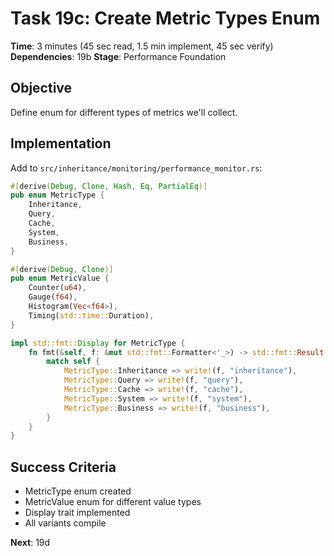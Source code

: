# Task 19c: Create Metric Types Enum
**Time**: 3 minutes (45 sec read, 1.5 min implement, 45 sec verify)
**Dependencies**: 19b
**Stage**: Performance Foundation

## Objective
Define enum for different types of metrics we'll collect.

## Implementation
Add to `src/inheritance/monitoring/performance_monitor.rs`:
```rust
#[derive(Debug, Clone, Hash, Eq, PartialEq)]
pub enum MetricType {
    Inheritance,
    Query,
    Cache,
    System,
    Business,
}

#[derive(Debug, Clone)]
pub enum MetricValue {
    Counter(u64),
    Gauge(f64),
    Histogram(Vec<f64>),
    Timing(std::time::Duration),
}

impl std::fmt::Display for MetricType {
    fn fmt(&self, f: &mut std::fmt::Formatter<'_>) -> std::fmt::Result {
        match self {
            MetricType::Inheritance => write!(f, "inheritance"),
            MetricType::Query => write!(f, "query"),
            MetricType::Cache => write!(f, "cache"),
            MetricType::System => write!(f, "system"),
            MetricType::Business => write!(f, "business"),
        }
    }
}
```

## Success Criteria
- MetricType enum created
- MetricValue enum for different value types
- Display trait implemented
- All variants compile

**Next**: 19d